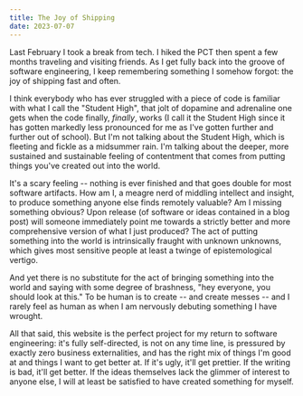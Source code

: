 ```yaml
---
title: The Joy of Shipping
date: 2023-07-07
---
```


Last February I took a break from tech. I hiked the PCT then spent a few months traveling and visiting friends. As I get fully back into the groove of software engineering, I keep remembering something I somehow forgot: the joy of shipping fast and often.

I think everybody who has ever struggled with a piece of code is familiar with what I call the "Student High", that jolt of dopamine and adrenaline one gets when the code finally, _finally_, works (I call it the Student High since it has gotten markedly less pronounced for me as I've gotten further and further out of school). But I'm not talking about the Student High, which is fleeting and fickle as a midsummer rain. I'm talking about the deeper, more sustained and sustainable feeling of contentment that comes from putting things you've created out into the world.

It's a scary feeling -- nothing is ever finished and that goes double for most software artifacts. How am I, a meagre nerd of middling intellect and insight, to produce something anyone else finds remotely valuable? Am I missing something obvious? Upon release (of software or ideas contained in a blog post) will someone immediately point me towards a strictly better and more comprehensive version of what I just produced? The act of putting something into the world is intrinsically fraught with unknown unknowns, which gives most sensitive people at least a twinge of epistemological vertigo.

And yet there is no substitute for the act of bringing something into the world and saying with some degree of brashness, "hey everyone, you should look at this." To be human is to create -- and create messes -- and I rarely feel as human as when I am nervously debuting something I have wrought.

All that said, this website is the perfect project for my return to software engineering: it's fully self-directed, is not on any time line, is pressured by exactly zero business externalities, and has the right mix of things I'm good at and things I want to get better at. If it's ugly, it'll get prettier. If the writing is bad, it'll get better. If the ideas themselves lack the glimmer of interest to anyone else, I will at least be satisfied to have created something for myself.